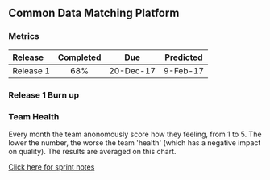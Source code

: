 ## Common Data Matching Platform
### Metrics

| Release |Completed  | Due | Predicted |
|:-----| :-----:|:-----:|:-----:|
|Release 1  | 68% |20-Dec-17 | 9-Feb-17 |



### Release 1 Burn up
<div id="chart1"></div>
<script>
var chart = c3.generate({

axis: {
x: {
label: 'Sprint'
},
y: {
label: 'Work'
}
},

data: {
x: 'x',
columns: [
['x', 1, 2, 3, 4, 5, 6, 7, 8, 9, 10, 11],
['done', 6, 13, 19, 25, 31, 38, 44, 50, 53, 0, 0],
['to do', 73, 67, 60, 54, 48, 42, 35,29 ,26 , 0, 0],
['required', 7, 14, 22, 29, 36, 43, 50, 57, 65, 72, 79],
],



type: 'bar',
types: {
required: 'line',
},

groups: [ 
['to do','done'] ] 
},

legend: {
position: 'right'
},

bindto: '#chart1'

});
</script>

### Team Health
<div id="chart2"></div>
<script>
var chart = c3.generate({

axis: {
x: {
type: 'timeseries',
tick: {
format: '%m-%Y'
}
}
},

data: {
x: 'x',
columns: [
['x', '2017-07-07', '2017-08-07', '2017-09-12', '2017-10-12', '2017-11-14', '2017-12-14'],
['data1',2.8 , 4.0,4.0 ,4.3 ,4.0 ,3.3 ],
['data2',3.2 , 3.8,3.7 ,4.3 ,3.7 ,4.3 ],
['data3', 3.6,3.0 ,4.0 ,4.8 ,4.3 , 4.3],
['data4', 2.6,3.5 ,4.0 ,4.5 ,3.9 ,3.7 ],
['data5', 3.3,4.5 ,4.0 ,4.8 ,4.3 , 4.0],
['data6', 2.9,3.3 ,3.0 ,3.0 ,3.3 ,3.0 ],
['data7',3.7 , 3.5,4.3 ,3.5 ,3.0 ,4.0 ],
['data8', 3.4, 2.8,3.3 ,3.5 ,4.0 ,3.3 ],
['data9', 3.2, 3.5,4.0 ,4.5 ,4.0 , 4.3],
['data10', 3.2,3.8 ,4.0 ,4.0 ,4.5 ,4.3 ],
['data11',3.0 ,3.8 ,4.0 ,3.5 ,4.3 ,4.0 ],
['data12',4.0 ,4.0 ,4.0 ,5.0 ,4.6 ,4.3 ],
										
names: {
data1: 'I don't know whats going on',
data2: 'I feel like I am working on my own',
data3: 'I feel like work is being pushed on me',
data4: 'I dont know what work is next',
data5: 'I dont feel my work contributes to the goal',
data6: 'I am not happy with my working environment',
data7: 'I dont get time to improve my skills/knowledge',
data8: 'I dont get enough time to tackle technical debt',
data9: 'I dont feel I can raise anything with the whole team',
data10:'I dont feel my voice is being heard',
data11:'I dont feel supported by my team',
data12:'I dont understand the work that I am doing'
},


types: {
data1: 'area-spline',
data2: 'area-spline',
data3: 'area-spline',
data4: 'area-spline',
data5: 'area-spline',
data6: 'area-spline',
data7: 'area-spline',
data8: 'area-spline',
data9: 'area-spline',
data10: 'area-spline',
data11: 'area-spline',
data12: 'area-spline'
},

groups: 
[['data1', 'data2', 'data3', 'data4', 'data5', 'data6', 'data7', 'data8', 'data9','data10','data11','data12']]
},

legend: {
position: 'right'
},

bindto: '#chart2'

});
</script>
Every month the team anonomously score how they feeling, from 1 to 5. The lower the number, the worse the team 'health' (which has a negative impact on quality). The results are averaged on this chart. 


[Click here for sprint notes](notes.html)
